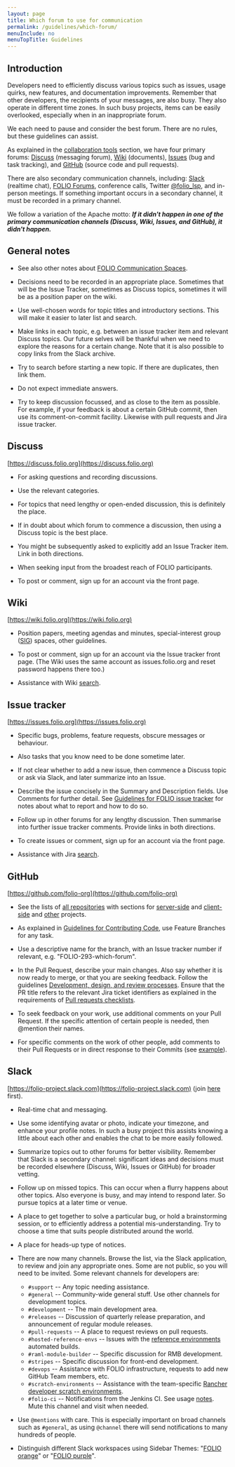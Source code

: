 ```yaml
---
layout: page
title: Which forum to use for communication
permalink: /guidelines/which-forum/
menuInclude: no
menuTopTitle: Guidelines
---
```


## Introduction

Developers need to efficiently discuss various topics such as issues,
usage quirks, new features, and documentation improvements.
Remember that other developers, the recipients of your messages, are also busy.
They also operate in different time zones. In such busy projects, items can
be easily overlooked, especially when in an inappropriate forum.

We each need to pause and consider the best forum.
There are no rules, but these guidelines can assist.

As explained in the
[collaboration tools](/community/#collaboration-tools) section,
we have four primary forums:
[Discuss](#discuss) (messaging forum),
[Wiki](#wiki) (documents),
[Issues](#issue-tracker) (bug and task tracking), and
[GitHub](#github) (source code and pull requests).

<span id="secondary"/> There are also secondary communication channels, including:
[Slack](#slack) (realtime chat),
[FOLIO Forums](/community/events/),
conference calls,
Twitter [@folio_lsp](https://twitter.com/folio_lsp),
and in-person meetings.
If something important occurs in a secondary channel, it must be recorded
in a primary channel.

We follow a variation of the Apache motto:
**_If it didn't happen in one of the primary communication channels
(Discuss, Wiki, Issues, and GitHub), it didn't happen._**

## General notes

- See also other notes about
  [FOLIO Communication Spaces](https://wiki.folio.org/display/COMMUNITY/FOLIO+Communication+Spaces).

- Decisions need to be recorded in an appropriate place.
  Sometimes that will be the Issue Tracker, sometimes as Discuss topics,
  sometimes it will be as a position paper on the wiki.

- Use well-chosen words for topic titles and introductory sections.
  This will make it easier to later list and search.

- Make links in each topic, e.g. between an issue tracker item and
  relevant Discuss topics. Our future selves will be thankful when
  we need to explore the reasons for a certain change.
  Note that it is also possible to copy links from the Slack archive.

- Try to search before starting a new topic. If there are duplicates,
  then link them.

- Do not expect immediate answers.

- Try to keep discussion focussed, and as close to the item as possible.
  For example, if your feedback is about a certain GitHub commit, then
  use its comment-on-commit facility.
  Likewise with pull requests and Jira issue tracker.

## Discuss

[https://discuss.folio.org](https://discuss.folio.org)

- For asking questions and recording discussions.

- Use the relevant categories.

- For topics that need lengthy or open-ended discussion, this is
  definitely the place.

- If in doubt about which forum to commence a discussion, then using a
  Discuss topic is the best place.

- You might be subsequently asked to explicitly add an Issue Tracker item.
  Link in both directions.

- When seeking input from the broadest reach of FOLIO participants.

- To post or comment, sign up for an account via the front page.

## Wiki

[https://wiki.folio.org](https://wiki.folio.org)

- Position papers, meeting agendas and minutes, special-interest group
  ([SIG](https://wiki.folio.org/display/PC/Special+Interest+Groups)) spaces,
  other guidelines.

- To post or comment, sign up for an account via the Issue tracker front page.
  (The Wiki uses the same account as issues.folio.org and reset password happens there too.)

- Assistance with Wiki [search](/search-other/#folio-wiki).

## Issue tracker

[https://issues.folio.org](https://issues.folio.org)

- Specific bugs, problems, feature requests, obscure messages or behaviour.

- Also tasks that you know need to be done sometime later.

- If not clear whether to add a new issue, then commence a
  Discuss topic or ask via Slack, and later summarize into an Issue.

- Describe the issue concisely in the Summary and Description fields.
  Use Comments for further detail.
  See [Guidelines for FOLIO issue tracker](/guidelines/issue-tracker/) for notes about what to report and how to do so.

- Follow up in other forums for any lengthy discussion.
  Then summarise into further issue tracker comments.
  Provide links in both directions.

- To create issues or comment, sign up for an account via the front page.

- Assistance with Jira [search](/search-other/#folio-issue-tracker).

## GitHub

[https://github.com/folio-org](https://github.com/folio-org)

- See the lists of [all repositories](/source-code) with sections for
[server-side](/source-code/#server-side) and
[client-side](/source-code/#client-side) and
[other](/source-code/#other-projects) projects.

- As explained in
  [Guidelines for Contributing Code](/guidelines/contributing/),
  use Feature Branches for any task.

- Use a descriptive name for the branch, with an Issue tracker number
  if relevant, e.g. "FOLIO-293-which-forum".

- In the Pull Request, describe your main changes. Also say whether
  it is now ready to merge, or that you are seeking feedback.
  Follow the guidelines [Development, design, and review processes](/guidelines/development-design-review/).
  Ensure that the PR title refers to the relevant Jira ticket identifiers as explained in the requirements of [Pull requests checklists](/guidelines/pull-requests-checklists/).

- To seek feedback on your work, use additional comments on your
  Pull Request. If the specific attention of certain people is needed,
  then @mention their names.

- For specific comments on the work of other people, add comments to
  their Pull Requests or in direct response to their Commits (see
  [example](https://github.com/folio-org/okapi/commit/710e201053897609ceb667e0687f830f92f9d006)).

## Slack

[https://folio-project.slack.com](https://folio-project.slack.com)
(join [here](https://slack-invitation.folio.org) first).

- Real-time chat and messaging.

- Use some identifying avatar or photo, indicate your timezone, and enhance your profile notes.
  In such a busy project this assists knowing a little about each other and enables the chat to be more easily followed.

- Summarize topics out to other forums for better visibility.
  Remember that Slack is a secondary channel: significant ideas and
  decisions must be recorded elsewhere (Discuss, Wiki, Issues or GitHub)
  for broader vetting.

- Follow up on missed topics. This can occur when a flurry happens about
  other topics. Also everyone is busy, and may intend to respond later.
  So pursue topics at a later time or venue.

- A place to get together to solve a particular bug,
  or hold a brainstorming session,
  or to efficiently address a potential mis-understanding.
  Try to choose a time that suits people distributed around the world.

- A place for heads-up type of notices.

- There are now many channels. Browse the list, via the Slack application, to review and join any appropriate ones.
  Some are not public, so you will need to be invited.
  Some relevant channels for developers are:
  - `#support` -- Any topic needing assistance.
  - `#general` -- Community-wide general stuff. Use other channels for development topics.
  - `#development` -- The main development area.
  - `#releases` -- Discussion of quarterly release preparation, and announcement of regular module releases.
  - `#pull-requests` -- A place to request reviews on pull requests.
  - `#hosted-reference-envs` -- Issues with the [reference environments](/guides/automation/#software-build-pipeline) automated builds.
  - `#raml-module-builder` -- Specific discussion for RMB development.
  - `#stripes` -- Specific discussion for front-end development.
  - `#devops` -- Assistance with FOLIO infrastructure, requests to add new GitHub Team members, etc.
  - `#scratch-environments` -- Assistance with the team-specific [Rancher developer scratch environments](/faqs/how-to-get-started-with-rancher/).
  - `#folio-ci` -- Notifications from the Jenkins CI. See usage [notes](/guides/navigate-commits/). Mute this channel and visit when needed.

- Use `@mentions` with care. This is especially important on broad channels such as `#general`, as using `@channel` there will send notifications to many hundreds of people.

- Distinguish different Slack workspaces using
  Sidebar Themes:
  "[FOLIO orange](http://slackthemes.net/#/folio_orange)" or
  "[FOLIO purple](http://slackthemes.net/#/folio_purple)".

